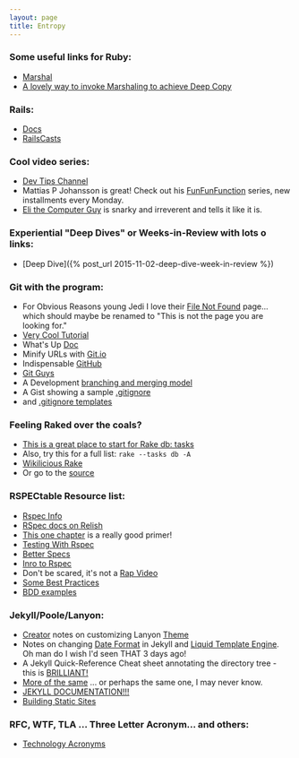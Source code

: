 ```yaml
---
layout: page
title: Entropy
---
```


### <a name="Ruby"></a>Some useful links for Ruby:

* [Marshal](http://ruby-doc.org/core-2.2.2/Marshal.html)
* [A lovely way to invoke Marshaling to achieve Deep Copy](http://stackoverflow.com/a/1465787#1465787)

### <a name="Rails"></a>Rails:

* [Docs](http://guides.rubyonrails.org/)
* [RailsCasts](http://railscasts.com/)

### <a name="Videos"></a>Cool video series:

* [Dev Tips Channel](https://www.youtube.com/channel/UCyIe-61Y8C4_o-zZCtO4ETQ)
* Mattias P Johansson is great! Check out his [FunFunFunction](https://www.youtube.com/channel/UCO1cgjhGzsSYb1rsB4bFe4Q) series, new installments every Monday.
* [Eli the Computer Guy](https://www.youtube.com/channel/UCJRhK2b92UpOr4LBCWVaFDw) is snarky and irreverent and tells it like it is.

### Experiential "Deep Dives" or Weeks-in-Review with lots o links:

* [Deep Dive]({% post_url 2015-11-02-deep-dive-week-in-review %})

### <a name="Git"></a>Git with the program:

* For Obvious Reasons young Jedi I love their [File Not Found](https://github.com/404) page... which should maybe be renamed to "This is not the page you are looking for."
* [Very Cool Tutorial](https://www.atlassian.com/git/)
* What's Up [Doc](https://git-scm.com/doc)
* Minify URLs with [Git.io](http://git.io/)
* Indispensable [GitHub](https://github.com/)
* [Git Guys](http://www.gitguys.com/)
* A Development [branching and merging model](http://nvie.com/posts/a-successful-git-branching-model/)
* A Gist showing a sample [.gitignore](https://gist.github.com/octocat/9257657)
* and [.gitignore templates](https://github.com/github/gitignore)


### <a name="Rake"></a>Feeling Raked over the coals?

* [This is a great place to start for Rake db: tasks](http://jacopretorius.net/2014/02/all-rails-db-rake-tasks-and-what-they-do.html)
* Also, try this for a full list: `rake --tasks db -A`
* [Wikilicious Rake](https://en.wikibooks.org/wiki/Ruby_on_Rails/ActiveRecord/Migrations#Command_Reference)
* Or go to the [source](https://github.com/rails/rails/blob/4-2-stable/railties/lib/rails/tasks/engine.rake)

### <a name="RSpec"></a>RSPECtable Resource list:

* [Rspec Info](http://rspec.info/)
* [RSpec docs on Relish](http://www.relishapp.com/rspec/rspec-rails/docs)
* [This one chapter](https://leanpub.com/everydayrailsrspec/read#leanpub-auto-dryer-specs-with-describe-context-before-and-after) is a really good primer!
* [Testing With Rspec](http://code.tutsplus.com/tutorials/ruby-for-newbies-testing-with-rspec--net-21297)
* [Better Specs](http://betterspecs.org)
* [Inro to Rspec](http://blog.teamtreehouse.com/an-introduction-to-rspec)
* Don't be scared, it's not a [Rap Video](http://rspec.codeschool.com/levels/1)
* [Some Best Practices](https://kpumuk.info/ruby-on-rails/my-top-7-rspec-best-practices/)
* [BDD examples](http://blog.carbonfive.com/2013/08/07/bdd-composition-over-inheritance-with-rspec-shared-examples/)


### <a name="jekyllstuff"></a>Jekyll/Poole/Lanyon:

* [Creator](https://twitter.com/mdo) notes on customizing Lanyon [Theme](https://github.com/poole/lanyon/#themes)
* Notes on changing [Date Format](http://alanwsmith.com/jekyll-liquid-date-formatting-examples) in Jekyll and [Liquid Template Engine](https://docs.shopify.com/themes/liquid-documentation/basics). Oh man do I wish I'd seen THAT 3 days ago!
* A Jekyll Quick-Reference Cheat sheet annotating the directory tree - this is [BRILLIANT!](https://gist.github.com/DrOctogon/bfb6e392aa5654c63d12#file-jekyll-quick-reference-cheat-sheet)
* [More of the same](http://news.humancoders.com/t/developpement/items/11149-jekyll-cheat-sheet) ... or perhaps the same one, I may never know.
* [JEKYLL DOCUMENTATION!!!](http://www.rubydoc.info/github/mojombo/jekyll)
* [Building Static Sites](http://code.tutsplus.com/articles/building-static-sites-with-jekyll--net-22211)

### <a name="TLA"></a>RFC, WTF, TLA ... Three Letter Acronym... and others:

* [Technology Acronyms](https://en.wikipedia.org/wiki/List_of_information_technology_acronyms)
